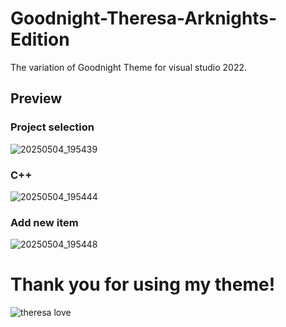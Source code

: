 # Goodnight-Theresa-Arknights-Edition
The variation of Goodnight Theme for visual studio 2022.  

## Preview  
### Project selection  
![20250504_195439](https://github.com/user-attachments/assets/31419665-5a87-43d1-a804-23069520ac08)  
### C++  
![20250504_195444](https://github.com/user-attachments/assets/5732cd4d-0637-4be2-b100-18df2c099001)  

### Add new item  
![20250504_195448](https://github.com/user-attachments/assets/989b0668-51d2-4910-bc6e-adc83443f88a)  
  
  
# Thank you for using my theme!  
![theresa love](https://github.com/user-attachments/assets/1d86da29-ec97-4571-bf57-49c8852ae9c2)  
